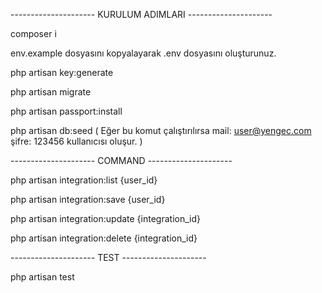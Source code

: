 
--------------------- KURULUM ADIMLARI ---------------------


composer i

env.example dosyasını kopyalayarak .env dosyasını oluşturunuz.

php artisan key:generate

php artisan migrate

php artisan passport:install

php artisan db:seed    ( Eğer bu komut çalıştırılırsa mail: user@yengec.com şifre: 123456 kullanıcısı oluşur. )




--------------------- COMMAND ---------------------

php artisan integration:list {user_id} 

php artisan integration:save {user_id} 

php artisan integration:update {integration_id} 

php artisan integration:delete {integration_id} 




--------------------- TEST ---------------------

php artisan test


